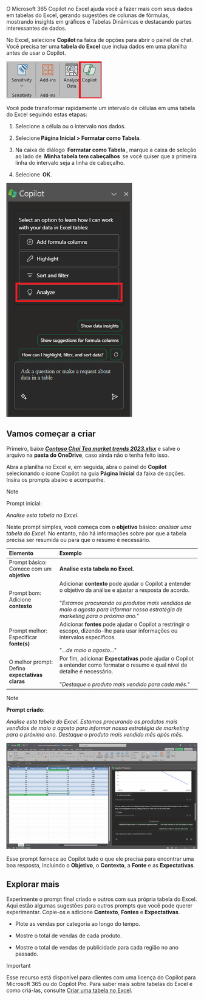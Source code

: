 
O Microsoft 365 Copilot no Excel ajuda você a fazer mais com seus dados em tabelas do Excel, gerando sugestões de colunas de fórmulas, mostrando insights em gráficos e Tabelas Dinâmicas e destacando partes interessantes de dados. 

No Excel, selecione **Copilot** na faixa de opções para abrir o painel de chat. Você precisa ter uma **tabela do Excel** que inclua dados em uma planilha antes de usar o Copilot. 

![Captura de tela do ícone do Copilot na faixa de opções do Excel.](../media/copilot-ribbon-excel.png)

Você pode transformar rapidamente um intervalo de células em uma tabela do Excel seguindo estas etapas: 

1. Selecione a célula ou o intervalo nos dados.

1. Selecione **Página Inicial > Formatar como Tabela**.

1. Na caixa de diálogo  **Formatar como Tabela** , marque a caixa de seleção ao lado de  **Minha tabela tem cabeçalhos**  se você quiser que a primeira linha do intervalo seja a linha de cabeçalho.

1. Selecione  **OK**.

![Captura de tela do painel do Copilot no Excel na primeira abertura.](../media/copilot-pane-excel.png)

## Vamos começar a criar

Primeiro, baixe **_[Contoso Chai Tea market trends 2023.xlsx](https://go.microsoft.com/fwlink/?linkid=2268822)_** e salve o arquivo na **pasta do OneDrive**, caso ainda não o tenha feito isso.

Abra a planilha no Excel e, em seguida, abra o painel do **Copilot** selecionando o ícone Copilot na guia **Página Inicial** da faixa de opções. Insira os prompts abaixo e acompanhe.

> [!NOTE]
> Prompt inicial:
>
> _Analise esta tabela no Excel._

Neste prompt simples, você começa com o **objetivo** básico: _analisar uma tabela do Excel._ No entanto, não há informações sobre por que a tabela precisa ser resumida ou para que o resumo é necessário.

| Elemento | Exemplo |
| :------ | :------- |
| Prompt básico: <br>Comece com um **objetivo** | **Analise esta tabela no Excel.** |
| Prompt bom: <br>Adicione **contexto** | Adicionar **contexto** pode ajudar o Copilot a entender o objetivo da análise e ajustar a resposta de acordo.<br><br>"_Estamos procurando os produtos mais vendidos de maio a agosto para informar nossa estratégia de marketing para o próximo ano._" |
| Prompt melhor: <br>Especificar **fonte(s)** | Adicionar **fontes** pode ajudar o Copilot a restringir o escopo, dizendo-lhe para usar informações ou intervalos específicos.<br><br>"_...de maio a agosto..._" |
| O melhor prompt: <br>Defina **expectativas claras** | Por fim, adicionar **Expectativas** pode ajudar o Copilot a entender como formatar o resumo e qual nível de detalhe é necessário.<br><br>"_Destaque o produto mais vendido para cada mês._" |

> [!NOTE]
> **Prompt criado**:
>
> _Analise esta tabela do Excel. Estamos procurando os produtos mais vendidos de maio a agosto para informar nossa estratégia de marketing para o próximo ano. Destaque o produto mais vendido mês após mês._

[![Captura de tela dos resultados do prompt criado usando o Copilot no Excel.](../media/copilot-results-excel.png)](../media/copilot-results-excel.png#lightbox)

Esse prompt fornece ao Copilot tudo o que ele precisa para encontrar uma boa resposta, incluindo o **Objetivo**, o **Contexto**, a **Fonte** e as **Expectativas**.

## Explorar mais

Experimente o prompt final criado e outros com sua própria tabela do Excel. Aqui estão algumas sugestões para outros prompts que você pode querer experimentar. Copie-os e adicione **Contexto**, **Fontes** e **Expectativas**.  

- Plote as vendas por categoria ao longo do tempo.

- Mostre o total de vendas de cada produto.

- Mostre o total de vendas de publicidade para cada região no ano passado.

> [!IMPORTANT]
> Esse recurso está disponível para clientes com uma licença do Copilot para Microsoft 365 ou do Copilot Pro. Para saber mais sobre tabelas do Excel e como criá-las, consulte [Criar uma tabela no Excel](https://support.microsoft.com/office/bf0ce08b-d012-42ec-8ecf-a2259c9faf3f). 